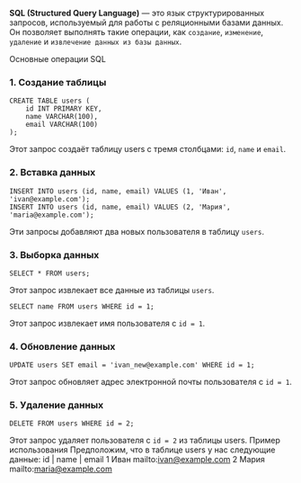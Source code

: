 **SQL (Structured Query Language)** — это язык структурированных запросов, используемый для работы с реляционными базами данных. Он позволяет выполнять такие операции, как `создание`, `изменение`, `удаление` и `извлечение данных из базы данных`.

Основные операции SQL
### 1. Создание таблицы
```
CREATE TABLE users (
    id INT PRIMARY KEY,
    name VARCHAR(100),
    email VARCHAR(100)
);
```
Этот запрос создаёт таблицу users с тремя столбцами: `id`, `name` и `email`.

### 2. Вставка данных
```
INSERT INTO users (id, name, email) VALUES (1, 'Иван', 'ivan@example.com');
INSERT INTO users (id, name, email) VALUES (2, 'Мария', 'maria@example.com');
```
Эти запросы добавляют два новых пользователя в таблицу `users`.

### 3. Выборка данных
```
SELECT * FROM users;
```
Этот запрос извлекает все данные из таблицы `users`.
```
SELECT name FROM users WHERE id = 1;
```
Этот запрос извлекает имя пользователя с `id = 1`.

### 4. Обновление данных
```
UPDATE users SET email = 'ivan_new@example.com' WHERE id = 1;
```
Этот запрос обновляет адрес электронной почты пользователя с `id = 1`.

### 5. Удаление данных
```
DELETE FROM users WHERE id = 2;
```
Этот запрос удаляет пользователя с `id = 2` из таблицы users.
Пример использования
Предположим, что в таблице users у нас следующие данные:
id | name |	email
1	Иван	mailto:ivan@example.com
2	Мария	mailto:maria@example.com
